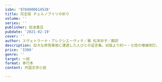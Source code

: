 ```yaml
---
isbn: '9784000614528'
title: 完全版 チェルノブイリの祈り
volume: ''
series: ''
publisher: 岩波書店
pubdate: '2021-02-19'
cover: ''
author: スヴェトラーナ・アレクシエーヴィチ／著 松本妙子／翻訳
description: 巨大な原発事故に遭遇した人びとの証言集。旧版より約一・七倍の増補改訂。ノーベル賞作品。解説=梨木香歩
price: '3300'
genre: ''
target: 一般
format: 単行本
content: 外国文学小説

---
```

